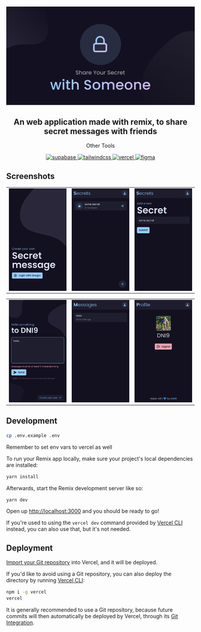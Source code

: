 ![screenshot](https://raw.githubusercontent.com/DNI9/your-secrets-re/main/public/your-secrets-banner.jpg)

<h2 align="center">
    An web application made with remix, to share secret messages with friends
</h2>
<p align='center'>Other Tools</p>
<p align="center">
<a href="https://supabase.io/" target="_blank" rel="noreferrer">
	<img src="https://img.shields.io/badge/Supabase-3ECF8E?style=for-the-badge&logo=supabase&logoColor=white" alt="supabase" />
</a>
<a href="https://tailwindcss.com/" target="_blank" rel="noreferrer">
	<img src="https://img.shields.io/badge/tailwindcss-%2338B2AC.svg?style=for-the-badge&logo=tailwind-css&logoColor=white" alt="tailwindcss" />
</a>
<a href="https://vercel.com/" target="_blank" rel="noreferrer">
	<img src="https://img.shields.io/badge/vercel-%23000000.svg?style=for-the-badge&logo=vercel&logoColor=white" alt="vercel" />
</a>
<a href="https://figma.com/" target="_blank" rel="noreferrer">
	<img src="https://img.shields.io/badge/figma-%23F24E1E.svg?style=for-the-badge&logo=figma&logoColor=white" alt="figma" />
</a>
</p>

## Screenshots

|                        |                       |                             |
| :--------------------: | :-------------------: | :-------------------------: |
| ![](.assets/login.png) | ![](.assets/home.png) | ![](.assets/new_secret.png) |

|                              |                                |                               |
| :--------------------------: | :----------------------------: | :---------------------------: |
| ![](.assets/new_message.png) | ![](.assets/messages_page.png) | ![](.assets/profile_page.png) |

## Development

```sh
cp .env.example .env
```

Remember to set env vars to vercel as well

To run your Remix app locally, make sure your project's local dependencies are installed:

```sh
yarn install
```

Afterwards, start the Remix development server like so:

```sh
yarn dev
```

Open up [http://localhost:3000](http://localhost:3000) and you should be ready to go!

If you're used to using the `vercel dev` command provided by [Vercel CLI](https://vercel.com/cli) instead, you can also use that, but it's not needed.

## Deployment

[Import your Git repository](https://vercel.com/new) into Vercel, and it will be deployed.

If you'd like to avoid using a Git repository, you can also deploy the directory by running [Vercel CLI](https://vercel.com/cli):

```sh
npm i -g vercel
vercel
```

It is generally recommended to use a Git repository, because future commits will then automatically be deployed by Vercel, through its [Git Integration](https://vercel.com/docs/concepts/git).
